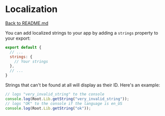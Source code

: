 # Localization

[Back to README.md](README.md)

You can add localized strings to your app by adding a `strings` property to your export:

```js
export default {
  // ...
  strings: {
    // Your strings
  },
  // ...
}
```

Strings that can't be found at all will display as their ID. Here's an example:

```js
// logs "very_invalid_string" to the console
console.log(Root.Lib.getString("very_invalid_string"));
// logs "OK" to the console if the language is en_US
console.log(Root.Lib.getString("ok"));
```